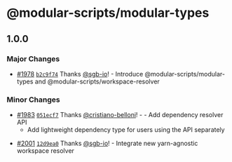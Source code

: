 # @modular-scripts/modular-types

## 1.0.0

### Major Changes

- [#1978](https://github.com/jpmorganchase/modular/pull/1978)
  [`b2c9f74`](https://github.com/jpmorganchase/modular/commit/b2c9f74a0542a726d202a68c06bc1bae5c1df541)
  Thanks [@sgb-io](https://github.com/sgb-io)! - Introduce
  @modular-scripts/modular-types and @modular-scripts/workspace-resolver

### Minor Changes

- [#1983](https://github.com/jpmorganchase/modular/pull/1983)
  [`051ecf7`](https://github.com/jpmorganchase/modular/commit/051ecf7d257f883268abe73fd082d25615888906)
  Thanks [@cristiano-belloni](https://github.com/cristiano-belloni)! - - Add
  dependency resolver API
  - Add lightweight dependency type for users using the API separately

* [#2001](https://github.com/jpmorganchase/modular/pull/2001)
  [`12d9ea0`](https://github.com/jpmorganchase/modular/commit/12d9ea09a754af478470c8cdb1dc7114f53fd5c3)
  Thanks [@sgb-io](https://github.com/sgb-io)! - Integrate new yarn-agnostic
  workspace resolver
